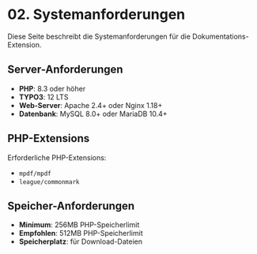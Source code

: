 # 02. Systemanforderungen

Diese Seite beschreibt die Systemanforderungen für die Dokumentations-Extension.

## Server-Anforderungen

- **PHP**: 8.3 oder höher
- **TYPO3**: 12 LTS
- **Web-Server**: Apache 2.4+ oder Nginx 1.18+
- **Datenbank**: MySQL 8.0+ oder MariaDB 10.4+

## PHP-Extensions

Erforderliche PHP-Extensions:
- `mpdf/mpdf`
- `league/commonmark`

## Speicher-Anforderungen

- **Minimum**: 256MB PHP-Speicherlimit
- **Empfohlen**: 512MB PHP-Speicherlimit
- **Speicherplatz**: für Download-Dateien

